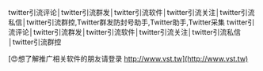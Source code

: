 twitter引流评论│twitter引流群发│twitter引流软件│twitter引流关注│twitter引流私信│twitter引流群控,Twitter群发防封号助手,Twitter助手,Twitter采集
twitter引流评论│twitter引流群发│twitter引流软件│twitter引流关注│twitter引流私信│twitter引流群控

[😍想了解推广相关软件的朋友请登录 http://www.vst.tw](http://www.vst.tw)



